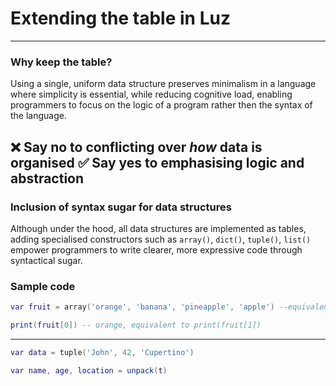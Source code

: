 # Extending the table in Luz
---
### Why keep the table?
Using a single, uniform data structure preserves minimalism in a language where simplicity is essential, while reducing cognitive load, enabling programmers to focus on the logic of a program rather then the syntax of the language.

❌ Say no to conflicting over *how* data is organised
✅ Say yes to emphasising logic and abstraction 
---
### Inclusion of syntax sugar for data structures
Although under the hood, all data structures are implemented as tables, adding specialised constructors such as `array()`, `dict()`, `tuple()`, `list()` empower programmers to write clearer, more expressive code through syntactical sugar.

### Sample code
```lua
var fruit = array('orange', 'banana', 'pineapple', 'apple') --equivalent to: {'orange', 'banana', 'pineapple', 'apple'}

print(fruit[0]) -- orange, equivalent to print(fruit[1])
```
---
```lua
var data = tuple('John', 42, 'Cupertino')

var name, age, location = unpack(t)
```